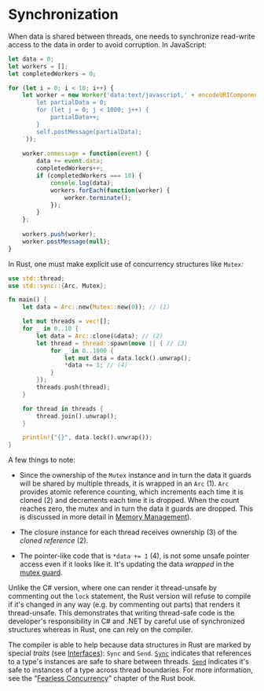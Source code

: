 # Synchronization

When data is shared between threads, one needs to synchronize read-write
access to the data in order to avoid corruption. In JavaScript:

```js
let data = 0;
let workers = [];
let completedWorkers = 0;

for (let i = 0; i < 10; i++) {
    let worker = new Worker('data:text/javascript,' + encodeURIComponent(`
        let partialData = 0;
        for (let j = 0; j < 1000; j++) {
            partialData++;
        }
        self.postMessage(partialData);
    `));
    
    worker.onmessage = function(event) {
        data += event.data;
        completedWorkers++;
        if (completedWorkers === 10) {
            console.log(data);
            workers.forEach(function(worker) {
                worker.terminate();
            });
        }
    };
    
    workers.push(worker);
    worker.postMessage(null);
}

```

In Rust, one must make explicit use of concurrency structures like `Mutex`:

```rust
use std::thread;
use std::sync::{Arc, Mutex};

fn main() {
    let data = Arc::new(Mutex::new(0)); // (1)

    let mut threads = vec![];
    for _ in 0..10 {
        let data = Arc::clone(&data); // (2)
        let thread = thread::spawn(move || { // (3)
            for _ in 0..1000 {
                let mut data = data.lock().unwrap();
                *data += 1; // (4)
            }
        });
        threads.push(thread);
    }

    for thread in threads {
        thread.join().unwrap();
    }

    println!("{}", data.lock().unwrap());
}
```

A few things to note:

- Since the ownership of the `Mutex` instance and in turn the data it guards
  will be shared by multiple threads, it is wrapped in an `Arc` (1). `Arc`
  provides atomic reference counting, which increments each time it is cloned
  (2) and decrements each time it is dropped. When the count reaches zero, the
  mutex and in turn the data it guards are dropped. This is discussed in more
  detail in [Memory Management]).

- The closure instance for each thread receives ownership (3) of the _cloned
  reference_ (2).

- The pointer-like code that is `*data += 1` (4), is not some unsafe pointer
  access even if it looks like it. It's updating the data _wrapped_ in the
  [mutex guard].

Unlike the C# version, where one can render it thread-unsafe by commenting out
the `lock` statement, the Rust version will refuse to compile if it's changed
in any way (e.g. by commenting out parts) that renders it thread-unsafe. This
demonstrates that writing thread-safe code is the developer's responsibility
in C# and .NET by careful use of synchronized structures whereas in Rust, one
can rely on the compiler.

The compiler is able to help because data structures in Rust are marked by
special _traits_ (see [Interfaces]): `Sync` and `Send`. [`Sync`][sync.rs]
indicates that references to a type's instances are safe to share between
threads. [`Send`][send.rs] indicates it's safe to instances of a type across
thread boundaries. For more information, see the “[Fearless Concurrency]”
chapter of the Rust book.

  [Fearless Concurrency]: https://doc.rust-lang.org/book/ch16-00-concurrency.html
  [Memory Management]: ../memory-management/index.md
  [mutex guard]: https://doc.rust-lang.org/stable/std/sync/struct.MutexGuard.html
  [sync.rs]: https://doc.rust-lang.org/stable/std/marker/trait.Sync.html
  [send.rs]: https://doc.rust-lang.org/stable/std/marker/trait.Send.html
  [interfaces]: ../language/custom-types/interfaces.md
